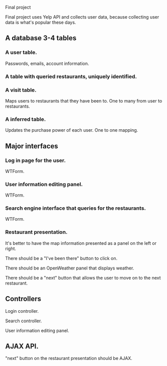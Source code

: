 Final project

Final project uses Yelp API and collects user data, because collecting user data is what's popular these days.

## A database 3-4 tables
### A user table.
Passwords, emails, account information.

### A table with queried restaurants, uniquely identified.

### A visit table.
Maps users to restaurants that they have been to. One to many from user to restaurants.

### A inferred table.
Updates the purchase power of each user. One to one mapping.

## Major interfaces
### Log in page for the user.
WTForm.

### User information editing panel.
WTForm.

### Search engine interface that queries for the restaurants.
WTForm.

### Restaurant presentation.
It's better to have the map information presented as a panel on the left or right.

There should be a "I've been there" button to click on.

There should be an OpenWeather panel that displays weather.

There should be a "next" button that allows the user to move on to the next restaurant.

## Controllers
Login controller.

Search controller.

User information editing panel.

## AJAX API.
"next" button on the restaurant presentation should be AJAX.